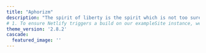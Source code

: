 ```yaml
---
title: "Aphorizm"
description: "The spirit of liberty is the spirit which is not too sure that it is right."
# 1. To ensure Netlify triggers a build on our exampleSite instance, we need to change a file in the exampleSite directory.
theme_version: '2.8.2'
cascade:
  featured_image: ''
---
```


